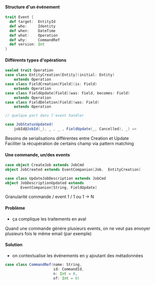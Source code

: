 #### Structure d'un événement

```scala
trait Event {
  def target:  EntityId
  def who:     Identity
  def when:    DateTime
  def what:    Operation
  def why:     CommandRef
  def version: Int
}
```




#### Différents types d'opérations

```scala
sealed trait Operation
case class EntityCreation[Entity](initial: Entity) 
    extends Operation
case class FieldCreation[Field](is: Field) 
    extends Operation
case class FieldUpdate[Field](was: Field, becomes: Field) 
    extends Operation
case class FieldDeletion[Field](was: Field) 
    extends Operation
```


```scala
// quelque part dans l'event handler

case JobStatusUpdated(
    jobId@JobId(_), _ , _ , FieldUpdate(_, Cancelled), _) =>
``` 
<!-- .element: class="fragment" -->

<aside class="notes">
    Besoins de serialisations différentes entre Creation et Update<br/>
    Faciliter la récupération de certains champ via pattern matching
</aside>



#### Une commande, un/des events

```scala
case object CreateJob extends JobCmd
object JobCreated extends EventCompanion[Job,  EntityCreation]

case class UpdateJobDescription extends JobCmd
object JobDescriptionUpdated extends 
       EventCompanion[String, FieldUpdate]

``` 
<aside class="notes">
    Granularité commande / event
    1 / 1 ou 1 -> N
</aside>



#### Problème

* ça complique les traitements en aval

<aside class="notes">
    Quand une commande génère plusieurs events, on ne veut pas envoyer plusieurs fois le même email (par exemple)
</aside>



#### Solution

* on contextualise les événements en y ajoutant des métadonnées

```scala
case class CommandRef(name: String, 
                      id: CommandId, 
                      n: Int = 0, 
                      of: Int = 0)
```